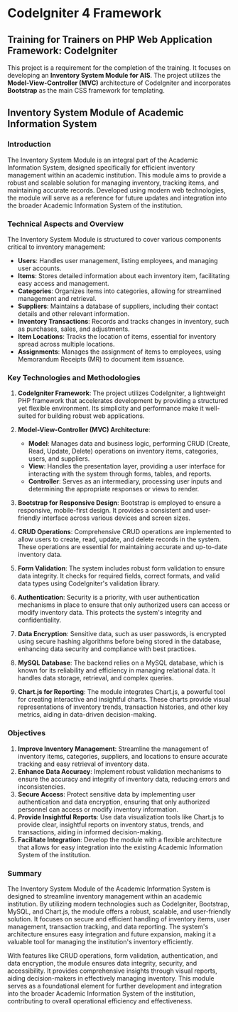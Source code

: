 # CodeIgniter 4 Framework

## Training for Trainers on PHP Web Application Framework: CodeIgniter

This project is a requirement for the completion of the training. It focuses on developing an **Inventory System Module for AIS**. The project utilizes the **Model-View-Controller (MVC)** architecture of CodeIgniter and incorporates **Bootstrap** as the main CSS framework for templating.

## Inventory System Module of Academic Information System

### Introduction

The Inventory System Module is an integral part of the Academic Information System, designed specifically for efficient inventory management within an academic institution. This module aims to provide a robust and scalable solution for managing inventory, tracking items, and maintaining accurate records. Developed using modern web technologies, the module will serve as a reference for future updates and integration into the broader Academic Information System of the institution.

### Technical Aspects and Overview

The Inventory System Module is structured to cover various components critical to inventory management:

- **Users**: Handles user management, listing employees, and managing user accounts.
- **Items**: Stores detailed information about each inventory item, facilitating easy access and management.
- **Categories**: Organizes items into categories, allowing for streamlined management and retrieval.
- **Suppliers**: Maintains a database of suppliers, including their contact details and other relevant information.
- **Inventory Transactions**: Records and tracks changes in inventory, such as purchases, sales, and adjustments.
- **Item Locations**: Tracks the location of items, essential for inventory spread across multiple locations.
- **Assignments**: Manages the assignment of items to employees, using Memorandum Receipts (MR) to document item issuance.

### Key Technologies and Methodologies

1. **CodeIgniter Framework**: The project utilizes CodeIgniter, a lightweight PHP framework that accelerates development by providing a structured yet flexible environment. Its simplicity and performance make it well-suited for building robust web applications.

2. **Model-View-Controller (MVC) Architecture**:
   - **Model**: Manages data and business logic, performing CRUD (Create, Read, Update, Delete) operations on inventory items, categories, users, and suppliers.
   - **View**: Handles the presentation layer, providing a user interface for interacting with the system through forms, tables, and reports.
   - **Controller**: Serves as an intermediary, processing user inputs and determining the appropriate responses or views to render.

3. **Bootstrap for Responsive Design**: Bootstrap is employed to ensure a responsive, mobile-first design. It provides a consistent and user-friendly interface across various devices and screen sizes.

4. **CRUD Operations**: Comprehensive CRUD operations are implemented to allow users to create, read, update, and delete records in the system. These operations are essential for maintaining accurate and up-to-date inventory data.

5. **Form Validation**: The system includes robust form validation to ensure data integrity. It checks for required fields, correct formats, and valid data types using CodeIgniter's validation library.

6. **Authentication**: Security is a priority, with user authentication mechanisms in place to ensure that only authorized users can access or modify inventory data. This protects the system's integrity and confidentiality.

7. **Data Encryption**: Sensitive data, such as user passwords, is encrypted using secure hashing algorithms before being stored in the database, enhancing data security and compliance with best practices.

8. **MySQL Database**: The backend relies on a MySQL database, which is known for its reliability and efficiency in managing relational data. It handles data storage, retrieval, and complex queries.

9. **Chart.js for Reporting**: The module integrates Chart.js, a powerful tool for creating interactive and insightful charts. These charts provide visual representations of inventory trends, transaction histories, and other key metrics, aiding in data-driven decision-making.

### Objectives

1. **Improve Inventory Management**: Streamline the management of inventory items, categories, suppliers, and locations to ensure accurate tracking and easy retrieval of inventory data.
2. **Enhance Data Accuracy**: Implement robust validation mechanisms to ensure the accuracy and integrity of inventory data, reducing errors and inconsistencies.
3. **Secure Access**: Protect sensitive data by implementing user authentication and data encryption, ensuring that only authorized personnel can access or modify inventory information.
4. **Provide Insightful Reports**: Use data visualization tools like Chart.js to provide clear, insightful reports on inventory status, trends, and transactions, aiding in informed decision-making.
5. **Facilitate Integration**: Develop the module with a flexible architecture that allows for easy integration into the existing Academic Information System of the institution.

### Summary

The Inventory System Module of the Academic Information System is designed to streamline inventory management within an academic institution. By utilizing modern technologies such as CodeIgniter, Bootstrap, MySQL, and Chart.js, the module offers a robust, scalable, and user-friendly solution. It focuses on secure and efficient handling of inventory items, user management, transaction tracking, and data reporting. The system's architecture ensures easy integration and future expansion, making it a valuable tool for managing the institution's inventory efficiently.

With features like CRUD operations, form validation, authentication, and data encryption, the module ensures data integrity, security, and accessibility. It provides comprehensive insights through visual reports, aiding decision-makers in effectively managing inventory. This module serves as a foundational element for further development and integration into the broader Academic Information System of the institution, contributing to overall operational efficiency and effectiveness.

